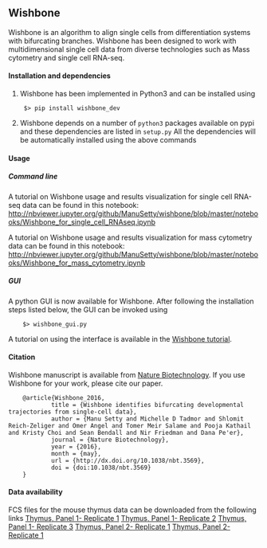 Wishbone 
--------

Wishbone is an algorithm to align single cells from differentiation systems with bifurcating branches. Wishbone has been designed to work 
with multidimensional single cell data from diverse technologies such as Mass cytometry and single cell RNA-seq. 

#### Installation and dependencies
1. Wishbone has been implemented in Python3 and can be installed using

        $> pip install wishbone_dev

2. Wishbone depends on a number of `python3` packages available on pypi and these dependencies are listed in `setup.py`
All the dependencies will be automatically installed using the above commands

#### Usage

##### Command line
A tutorial on Wishbone usage and results visualization for single cell RNA-seq data can be found in this notebook: http://nbviewer.jupyter.org/github/ManuSetty/wishbone/blob/master/notebooks/Wishbone_for_single_cell_RNAseq.ipynb


A tutorial on Wishbone usage and results visualization for mass cytometry data can be found in this notebook: http://nbviewer.jupyter.org/github/ManuSetty/wishbone/blob/master/notebooks/Wishbone_for_mass_cytometry.ipynb


##### GUI
A python GUI is now available for Wishbone. After following the installation steps listed below, the GUI can be invoked using

        $> wishbone_gui.py

A tutorial on using the interface is available in the [Wishbone tutorial](docs/wishbone_tutorial.pptx).


#### Citation

Wishbone manuscript is available from [Nature Biotechnology](https://www.nature.com/articles/nbt.3569). If you use Wishbone for your work, please cite our paper.

        @article{Wishbone_2016,
                title = {Wishbone identifies bifurcating developmental trajectories from single-cell data},
                author = {Manu Setty and Michelle D Tadmor and Shlomit Reich-Zeliger and Omer Angel and Tomer Meir Salame and Pooja Kathail and Kristy Choi and Sean Bendall and Nir Friedman and Dana Pe'er},
                journal = {Nature Biotechnology},
                year = {2016},
                month = {may},
                url = {http://dx.doi.org/10.1038/nbt.3569},
                doi = {doi:10.1038/nbt.3569}
        }
                
#### Data availability
FCS files for the mouse thymus data can be downloaded from the following links 
[Thymus, Panel 1- Replicate 1](https://dp-lab-data-public.s3.amazonaws.com/wishbone/wishbone_thymus_panel1_rep1.fcs)
[Thymus, Panel 1- Replicate 2](https://dp-lab-data-public.s3.amazonaws.com/wishbone/wishbone_thymus_panel1_rep2.fcs)
[Thymus, Panel 1- Replicate 3](https://dp-lab-data-public.s3.amazonaws.com/wishbone/wishbone_thymus_panel1_rep3.fcs)
[Thymus, Panel 2- Replicate 1](https://dp-lab-data-public.s3.amazonaws.com/wishbone/wishbone_thymus_panel2_rep1.fcs)
[Thymus, Panel 2- Replicate 1](https://dp-lab-data-public.s3.amazonaws.com/wishbone/wishbone_thymus_panel2_rep2.fcs)

